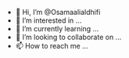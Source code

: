 - 👋 Hi, I’m @Osamaalialdhifi
- 👀 I’m interested in ...
- 🌱 I’m currently learning ...
- 💞️ I’m looking to collaborate on ...
- 📫 How to reach me ...

<!---
Osamaalialdhifi/Osamaalialdhifi is a ✨ special ✨ repository because its `README.md` (this file) appears on your GitHub profile.
You can click the Preview link to take a look at your changes.
--->
